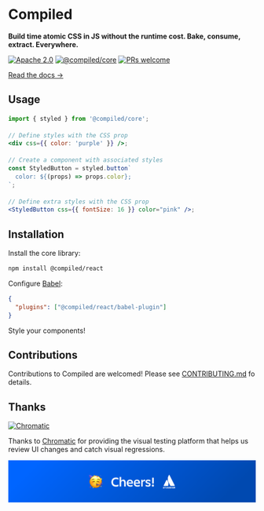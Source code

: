 # Compiled

**Build time atomic CSS in JS without the runtime cost.
Bake,
consume,
extract.
Everywhere.**

[![Apache 2.0](https://img.shields.io/badge/license-Apache%202.0-blue.svg?style=flat-square)](./LICENSE)
[![@compiled/core](https://img.shields.io/npm/v/@compiled/core.svg?style=flat-square)](https://www.npmjs.com/package/@compiled/core)
[![PRs welcome](https://img.shields.io/badge/PRs-welcome-brightgreen.svg?style=flat-square)](./CONTRIBUTING.md)

[Read the docs →](https://compiledcssinjs.com)

## Usage

```jsx
import { styled } from '@compiled/core';

// Define styles with the CSS prop
<div css={{ color: 'purple' }} />;

// Create a component with associated styles
const StyledButton = styled.button`
  color: ${(props) => props.color};
`;

// Define extra styles with the CSS prop
<StyledButton css={{ fontSize: 16 }} color="pink" />;
```

## Installation

Install the core library:

```bash
npm install @compiled/react
```

Configure [Babel](https://babeljs.io/docs/en/config-files):

```json
{
  "plugins": ["@compiled/react/babel-plugin"]
}
```

Style your components!

## Contributions

Contributions to Compiled are welcomed!
Please see [CONTRIBUTING.md](./CONTRIBUTING.md) fo details.

## Thanks

<a href="https://www.chromatic.com/"><img src="https://user-images.githubusercontent.com/321738/84662277-e3db4f80-af1b-11ea-88f5-91d67a5e59f6.png" width="153" height="30" alt="Chromatic" /></a>

Thanks to [Chromatic](https://www.chromatic.com/) for providing the visual testing platform that helps us review UI changes and catch visual regressions.

[![Atlassian](https://raw.githubusercontent.com/atlassian-internal/oss-assets/master/banner-cheers-light.png)](https://atlassian.com)
